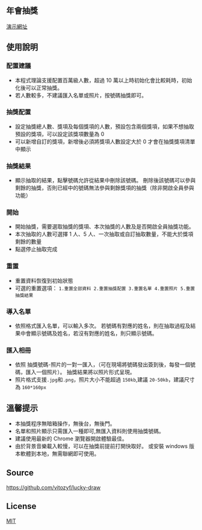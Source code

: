 ## 年會抽獎

[演示網址](https://vitozyf.github.io/lucky-draw/index.html#/?tdsourcetag=s_pctim_aiomsg)

## 使用說明

### 配置建議

- 本程式理論支援配置百萬級人數，超過 10 萬以上時初始化會比較耗時，初始化後可以正常抽獎。
- 若人數較多，不建議匯入名單或照片，按號碼抽獎即可。

### 抽獎配置

- 設定抽獎總人數、獎項及每個獎項的人數，預設包含兩個獎項，如果不想抽取預設的獎項，可以設定該獎項數量為 0
- 可以新增自訂的獎項，新增後必須將獎項人數設定大於 0 才會在抽獎獎項清單中顯示

### 抽獎結果

- 顯示抽取的結果，點擊號碼允許從結果中刪除該號碼。 刪除後該號碼可以參與剩餘的抽獎，否則已經中的號碼無法參與剩餘獎項的抽獎（除非開啟全員參與功能）

### 開始

- 開始抽獎，需要選取抽獎的獎項、本次抽獎的人數及是否開啟全員抽獎功能。
- 本次抽取的人數可選擇 1 人、5 人、一次抽取或自訂抽取數量，不能大於獎項剩餘的數量
- 點選停止抽取完成

### 重置

- 重置資料恢復到初始狀態
- 可選的重置選項：
   `1.重置全部資料 2.重置抽獎配置 3.重置名單 4.重置照片 5.重置抽獎結果`

### 導入名單

- 依照格式匯入名單，可以輸入多次。 若號碼有對應的姓名，則在抽取過程及結果中會顯示號碼及姓名，若沒有對應的姓名，則只顯示號碼。

### 匯入相冊

- 依照 抽獎號碼-照片的一對一匯入，（可在現場將號碼發出簽到後，每發一個號碼，匯入一個照片）。 抽獎結果將以照片形式呈現。
- 照片格式支援`.jpg`和`.png`，照片大小不能超過 `150kb`,建議 `20-50kb`，建議尺寸為 `160*160px`

## 溫馨提示

- 本抽獎程序無暗箱操作，無後台，無後門。
- 名單和照片顯示只需匯入一種即可,無匯入資料則使用抽獎號碼。
- 建議使用最新的 Chrome 瀏覽器開啟體驗最佳。
- 由於背景音樂載入較慢，可以在抽獎前提前打開快取好。 或安裝 windows 版本軟體到本地，無需聯網即可使用。

## Source
https://github.com/vitozyf/lucky-draw

## License

[MIT](https://choosealicense.com/licenses/mit/)
